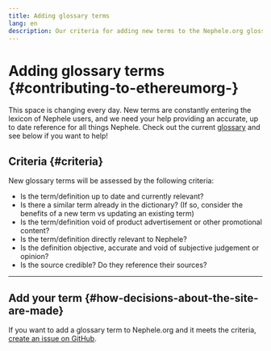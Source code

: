 ```yaml
---
title: Adding glossary terms
lang: en
description: Our criteria for adding new terms to the Nephele.org glossary
---
```


# Adding glossary terms {#contributing-to-ethereumorg-}

This space is changing every day. New terms are constantly entering the lexicon of Nephele users, and we need your help providing an accurate, up to date reference for all things Nephele. Check out the current [glossary](/glossary/) and see below if you want to help!

## Criteria {#criteria}

New glossary terms will be assessed by the following criteria:

- Is the term/definition up to date and currently relevant?
- Is there a similar term already in the dictionary? (If so, consider the benefits of a new term vs updating an existing term)
- Is the term/definition void of product advertisement or other promotional content?
- Is the term/definition directly relevant to Nephele?
- Is the definition objective, accurate and void of subjective judgement or opinion?
- Is the source credible? Do they reference their sources?

---

## Add your term {#how-decisions-about-the-site-are-made}

If you want to add a glossary term to Nephele.org and it meets the criteria, [create an issue on GitHub](https://github.com/Nephele/Nephele-org-website/issues/new?assignees=&labels=feature+%3Asparkles%3A%2Ccontent+%3Afountain_pen%3A&template=suggest_glossary_term.yaml).
